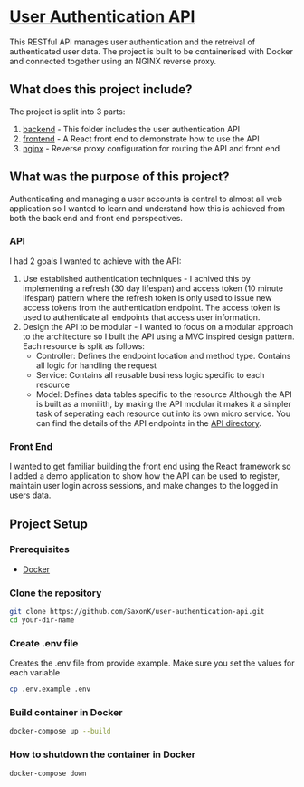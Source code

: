 # [User Authentication API](https://user-authentication.saxonkeegan.com)
This RESTful API manages user authentication and the retreival of authenticated user data. The project is built to be containerised with Docker and connected together using an NGINX reverse proxy.
## What does this project include?
The project is split into 3 parts:
1. [backend](/tree/main/backend) - This folder includes the user authentication API
2. [frontend](/tree/main/frontend) - A React front end to demonstrate how to use the API
3. [nginx](/tree/main/nginx) - Reverse proxy configuration for routing the API and front end
## What was the purpose of this project?
Authenticating and managing a user accounts is central to almost all web application so I wanted to learn and understand how this is achieved from both the back end and front end perspectives.
### API
I had 2 goals I wanted to achieve with the API:
1. Use established authentication techniques - I achived this by implementing a refresh (30 day lifespan) and access token (10 minute lifespan) pattern where the refresh token is only used to issue new access tokens from the authentication endpoint. The access token is used to authenticate all endpoints that access user information.
2. Design the API to be modular - I wanted to focus on a modular approach to the architecture so I built the API using a MVC inspired design pattern. Each resource is split as follows:
   - Controller: Defines the endpoint location and method type. Contains all logic for handling the request
   - Service: Contains all reusable business logic specific to each resource
   - Model: Defines data tables specific to the resource
Although the API is built as a monilith, by making the API modular it makes it a simpler task of seperating each resource out into its own micro service.
You can find the details of the API endpoints in the [API directory](/tree/main/backend).
### Front End
I wanted to get familiar building the front end using the React framework so I added a demo application to show how the API can be used to register, maintain user login across sessions, and make changes to the logged in users data.
## Project Setup
### Prerequisites
- [Docker](https://www.docker.com/)
### Clone the repository
```sh
git clone https://github.com/SaxonK/user-authentication-api.git
cd your-dir-name
```
### Create .env file
Creates the .env file from provide example. Make sure you set the values for each variable
```sh
cp .env.example .env
```
### Build container in Docker
```sh
docker-compose up --build
```
### How to shutdown the container in Docker
```sh
docker-compose down
```
